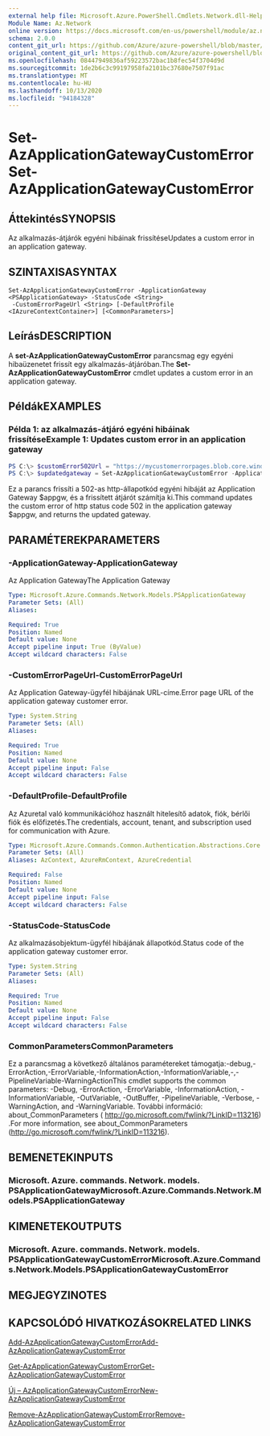 ```yaml
---
external help file: Microsoft.Azure.PowerShell.Cmdlets.Network.dll-Help.xml
Module Name: Az.Network
online version: https://docs.microsoft.com/en-us/powershell/module/az.network/set-azapplicationgatewaycustomerror
schema: 2.0.0
content_git_url: https://github.com/Azure/azure-powershell/blob/master/src/Network/Network/help/Set-AzApplicationGatewayCustomError.md
original_content_git_url: https://github.com/Azure/azure-powershell/blob/master/src/Network/Network/help/Set-AzApplicationGatewayCustomError.md
ms.openlocfilehash: 08447949836af59223572bac1b8fec54f3704d9d
ms.sourcegitcommit: 1de2b6c3c99197958fa2101bc37680e7507f91ac
ms.translationtype: MT
ms.contentlocale: hu-HU
ms.lasthandoff: 10/13/2020
ms.locfileid: "94184328"
---
```

# <span data-ttu-id="8a6f3-101">Set-AzApplicationGatewayCustomError</span><span class="sxs-lookup"><span data-stu-id="8a6f3-101">Set-AzApplicationGatewayCustomError</span></span>

## <span data-ttu-id="8a6f3-102">Áttekintés</span><span class="sxs-lookup"><span data-stu-id="8a6f3-102">SYNOPSIS</span></span>
<span data-ttu-id="8a6f3-103">Az alkalmazás-átjárók egyéni hibáinak frissítése</span><span class="sxs-lookup"><span data-stu-id="8a6f3-103">Updates a custom error in an application gateway.</span></span>

## <span data-ttu-id="8a6f3-104">SZINTAXISA</span><span class="sxs-lookup"><span data-stu-id="8a6f3-104">SYNTAX</span></span>

```
Set-AzApplicationGatewayCustomError -ApplicationGateway <PSApplicationGateway> -StatusCode <String>
 -CustomErrorPageUrl <String> [-DefaultProfile <IAzureContextContainer>] [<CommonParameters>]
```

## <span data-ttu-id="8a6f3-105">Leírás</span><span class="sxs-lookup"><span data-stu-id="8a6f3-105">DESCRIPTION</span></span>
<span data-ttu-id="8a6f3-106">A **set-AzApplicationGatewayCustomError** parancsmag egy egyéni hibaüzenetet frissít egy alkalmazás-átjáróban.</span><span class="sxs-lookup"><span data-stu-id="8a6f3-106">The **Set-AzApplicationGatewayCustomError** cmdlet updates a custom error in an application gateway.</span></span>

## <span data-ttu-id="8a6f3-107">Példák</span><span class="sxs-lookup"><span data-stu-id="8a6f3-107">EXAMPLES</span></span>

### <span data-ttu-id="8a6f3-108">Példa 1: az alkalmazás-átjáró egyéni hibáinak frissítése</span><span class="sxs-lookup"><span data-stu-id="8a6f3-108">Example 1: Updates custom error in an application gateway</span></span>
```powershell
PS C:\> $customError502Url = "https://mycustomerrorpages.blob.core.windows.net/errorpages/502.htm"
PS C:\> $updatedgateway = Set-AzApplicationGatewayCustomError -ApplicationGateway $appgw -StatusCode HttpStatus502 -CustomErrorPageUrl $customError502Url
```

<span data-ttu-id="8a6f3-109">Ez a parancs frissíti a 502-as http-állapotkód egyéni hibáját az Application Gateway $appgw, és a frissített átjárót számítja ki.</span><span class="sxs-lookup"><span data-stu-id="8a6f3-109">This command updates the custom error of http status code 502 in the application gateway $appgw, and returns the updated gateway.</span></span>

## <span data-ttu-id="8a6f3-110">PARAMÉTEREK</span><span class="sxs-lookup"><span data-stu-id="8a6f3-110">PARAMETERS</span></span>

### <span data-ttu-id="8a6f3-111">-ApplicationGateway</span><span class="sxs-lookup"><span data-stu-id="8a6f3-111">-ApplicationGateway</span></span>
<span data-ttu-id="8a6f3-112">Az Application Gateway</span><span class="sxs-lookup"><span data-stu-id="8a6f3-112">The Application Gateway</span></span>

```yaml
Type: Microsoft.Azure.Commands.Network.Models.PSApplicationGateway
Parameter Sets: (All)
Aliases:

Required: True
Position: Named
Default value: None
Accept pipeline input: True (ByValue)
Accept wildcard characters: False
```

### <span data-ttu-id="8a6f3-113">-CustomErrorPageUrl</span><span class="sxs-lookup"><span data-stu-id="8a6f3-113">-CustomErrorPageUrl</span></span>
<span data-ttu-id="8a6f3-114">Az Application Gateway-ügyfél hibájának URL-címe.</span><span class="sxs-lookup"><span data-stu-id="8a6f3-114">Error page URL of the application gateway customer error.</span></span>

```yaml
Type: System.String
Parameter Sets: (All)
Aliases:

Required: True
Position: Named
Default value: None
Accept pipeline input: False
Accept wildcard characters: False
```

### <span data-ttu-id="8a6f3-115">-DefaultProfile</span><span class="sxs-lookup"><span data-stu-id="8a6f3-115">-DefaultProfile</span></span>
<span data-ttu-id="8a6f3-116">Az Azuretal való kommunikációhoz használt hitelesítő adatok, fiók, bérlői fiók és előfizetés.</span><span class="sxs-lookup"><span data-stu-id="8a6f3-116">The credentials, account, tenant, and subscription used for communication with Azure.</span></span>

```yaml
Type: Microsoft.Azure.Commands.Common.Authentication.Abstractions.Core.IAzureContextContainer
Parameter Sets: (All)
Aliases: AzContext, AzureRmContext, AzureCredential

Required: False
Position: Named
Default value: None
Accept pipeline input: False
Accept wildcard characters: False
```

### <span data-ttu-id="8a6f3-117">-StatusCode</span><span class="sxs-lookup"><span data-stu-id="8a6f3-117">-StatusCode</span></span>
<span data-ttu-id="8a6f3-118">Az alkalmazásobjektum-ügyfél hibájának állapotkód.</span><span class="sxs-lookup"><span data-stu-id="8a6f3-118">Status code of the application gateway customer error.</span></span>

```yaml
Type: System.String
Parameter Sets: (All)
Aliases:

Required: True
Position: Named
Default value: None
Accept pipeline input: False
Accept wildcard characters: False
```

### <span data-ttu-id="8a6f3-119">CommonParameters</span><span class="sxs-lookup"><span data-stu-id="8a6f3-119">CommonParameters</span></span>
<span data-ttu-id="8a6f3-120">Ez a parancsmag a következő általános paramétereket támogatja:-debug,-ErrorAction,-ErrorVariable,-InformationAction,-InformationVariable,-,-PipelineVariable-WarningAction</span><span class="sxs-lookup"><span data-stu-id="8a6f3-120">This cmdlet supports the common parameters: -Debug, -ErrorAction, -ErrorVariable, -InformationAction, -InformationVariable, -OutVariable, -OutBuffer, -PipelineVariable, -Verbose, -WarningAction, and -WarningVariable.</span></span> <span data-ttu-id="8a6f3-121">További információ: about_CommonParameters ( http://go.microsoft.com/fwlink/?LinkID=113216) .</span><span class="sxs-lookup"><span data-stu-id="8a6f3-121">For more information, see about_CommonParameters (http://go.microsoft.com/fwlink/?LinkID=113216).</span></span>

## <span data-ttu-id="8a6f3-122">BEMENETEK</span><span class="sxs-lookup"><span data-stu-id="8a6f3-122">INPUTS</span></span>

### <span data-ttu-id="8a6f3-123">Microsoft. Azure. commands. Network. models. PSApplicationGateway</span><span class="sxs-lookup"><span data-stu-id="8a6f3-123">Microsoft.Azure.Commands.Network.Models.PSApplicationGateway</span></span>

## <span data-ttu-id="8a6f3-124">KIMENETEK</span><span class="sxs-lookup"><span data-stu-id="8a6f3-124">OUTPUTS</span></span>

### <span data-ttu-id="8a6f3-125">Microsoft. Azure. commands. Network. models. PSApplicationGatewayCustomError</span><span class="sxs-lookup"><span data-stu-id="8a6f3-125">Microsoft.Azure.Commands.Network.Models.PSApplicationGatewayCustomError</span></span>

## <span data-ttu-id="8a6f3-126">MEGJEGYZI</span><span class="sxs-lookup"><span data-stu-id="8a6f3-126">NOTES</span></span>

## <span data-ttu-id="8a6f3-127">KAPCSOLÓDÓ HIVATKOZÁSOK</span><span class="sxs-lookup"><span data-stu-id="8a6f3-127">RELATED LINKS</span></span>

[<span data-ttu-id="8a6f3-128">Add-AzApplicationGatewayCustomError</span><span class="sxs-lookup"><span data-stu-id="8a6f3-128">Add-AzApplicationGatewayCustomError</span></span>](./Add-AzApplicationGatewayCustomError.md)

[<span data-ttu-id="8a6f3-129">Get-AzApplicationGatewayCustomError</span><span class="sxs-lookup"><span data-stu-id="8a6f3-129">Get-AzApplicationGatewayCustomError</span></span>](./Get-AzApplicationGatewayCustomError.md)

[<span data-ttu-id="8a6f3-130">Új – AzApplicationGatewayCustomError</span><span class="sxs-lookup"><span data-stu-id="8a6f3-130">New-AzApplicationGatewayCustomError</span></span>](./New-AzApplicationGatewayCustomError.md)

[<span data-ttu-id="8a6f3-131">Remove-AzApplicationGatewayCustomError</span><span class="sxs-lookup"><span data-stu-id="8a6f3-131">Remove-AzApplicationGatewayCustomError</span></span>](./Remove-AzApplicationGatewayCustomError.md)
